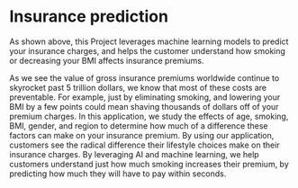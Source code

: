 # Insurance prediction
As shown above, this Project leverages machine learning models to predict your insurance charges, and helps the customer understand how smoking or decreasing your BMI affects insurance premiums.

As we see the value of gross insurance premiums worldwide continue to skyrocket past 5 trillion dollars, we know that most of these costs are preventable. For example, just by eliminating smoking, and lowering your BMI by a few points could mean shaving thousands of dollars off of your premium charges. In this application, we study the effects of age, smoking, BMI, gender, and region to determine how much of a difference these factors can make on your insurance premium. By using our application, customers see the radical difference their lifestyle choices make on their insurance charges. By leveraging AI and machine learning, we help customers understand just how much smoking increases their premium, by predicting how much they will have to pay within seconds.
